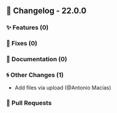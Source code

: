 ## 🚀 Changelog - 22.0.0

### ✨ Features (0)

### 🐛 Fixes (0)

### 📖 Documentation (0)

### 🌀 Other Changes (1)
- Add files via upload (@Antonio Macías)
### 🔗 Pull Requests
